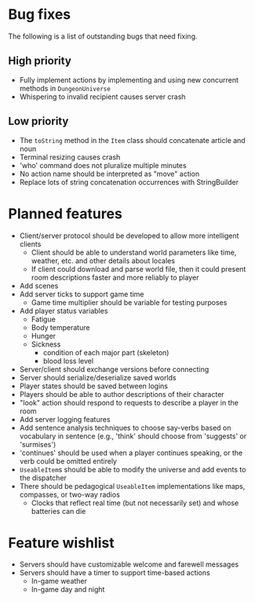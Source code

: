 Bug fixes
=========

The following is a list of outstanding bugs that need fixing.

High priority
-------------
*   Fully implement actions by implementing and using new concurrent methods
    in `DungeonUniverse`
*   Whispering to invalid recipient causes server crash


Low priority
------------
*   The `toString` method in the `Item` class should concatenate article
    and noun
*   Terminal resizing causes crash
*   'who' command does not pluralize multiple minutes
*   No action name should be interpreted as "move" action
*   Replace lots of string concatenation occurrences with StringBuilder



Planned features
================
*   Client/server protocol should be developed to allow more intelligent
    clients
    -   Client should be able to understand world parameters like time,
        weather, etc. and other details about locales
    -   If client could download and parse world file, then it could present
        room descriptions faster and more reliably to player
*   Add scenes
*   Add server ticks to support game time
    -   Game time multiplier should be variable for testing purposes
*   Add player status variables
    -   Fatigue
    -   Body temperature
    -   Hunger
    -   Sickness
        *   condition of each major part (skeleton)
        *   blood loss level
*   Server/client should exchange versions before connecting
*   Server should serialize/deserialize saved worlds
*   Player states should be saved between logins
*   Players should be able to author descriptions of their character
*   "look" action should respond to requests to describe a player in the room
*   Add server logging features
*   Add sentence analysis techniques to choose say-verbs based on vocabulary
    in sentence (e.g., 'think' should choose from 'suggests' or 'surmises')
*   'continues' should be used when a player continues speaking, or the verb
    could be omitted entirely
*   `UseableItem`s should be able to modify the universe and add events
    to the dispatcher
*   There should be pedagogical `UseableItem` implementations like maps,
    compasses, or two-way radios
    -   Clocks that reflect real time (but not necessarily set) and whose
        batteries can die


Feature wishlist
================
*   Servers should have customizable welcome and farewell messages
*   Servers should have a timer to support time-based actions
    -   In-game weather
    -   In-game day and night
